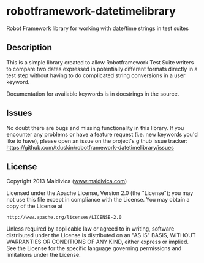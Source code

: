 robotframework-datetimelibrary
==============================

Robot Framework library for working with date/time strings in test suites

Description
-----------
This is a simple library created to allow Robotframework Test Suite writers to compare
two dates expressed in potentially different formats directly in a test step without 
having to do complicated string conversions in a user keyword.

Documentation for available keywords is in docstrings in the source.

Issues
------
No doubt there are bugs and missing functionality in this library.  If you encounter any 
problems or have a feature request (i.e. new keywords you'd like to have), please open
an issue on the project's github issue tracker: 
https://github.com/tduskin/robotframework-datetimelibrary/issues

License
-------
Copyright 2013 Maldivica (www.maldivica.com)

Licensed under the Apache License, Version 2.0 (the "License");
you may not use this file except in compliance with the License.
You may obtain a copy of the License at

    http://www.apache.org/licenses/LICENSE-2.0

Unless required by applicable law or agreed to in writing, software
distributed under the License is distributed on an "AS IS" BASIS,
WITHOUT WARRANTIES OR CONDITIONS OF ANY KIND, either express or implied.
See the License for the specific language governing permissions and
limitations under the License.